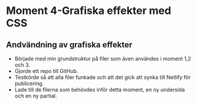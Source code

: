 # Moment 4-Grafiska effekter med CSS
## Andvändning av grafiska effekter

- Började med min grundstruktur på filer som även användes i moment 1,2 och 3. 
- Gjorde ett repo till GitHub. 
- Testkörde så att alla filer funkade och att det gick att synka till Netlify för publicering. 
- Lade till de filerna som behövdes inför detta moment, en ny undersida och en ny partial. 